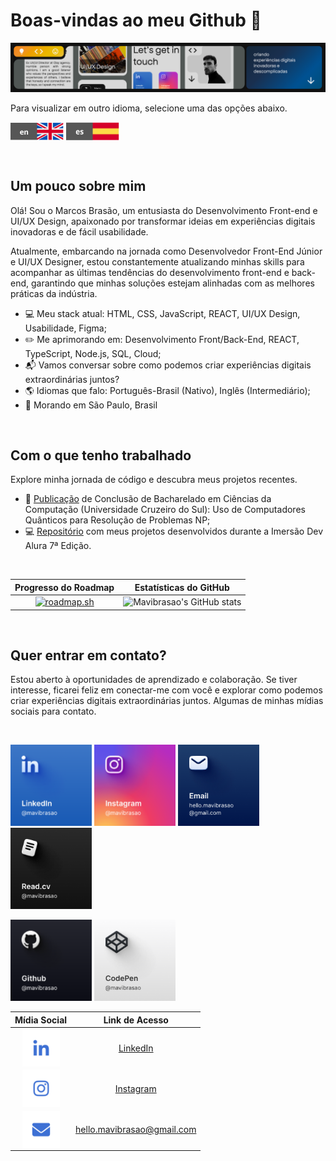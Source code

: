 <!--Um pouco sobre mim (Início)-->
#  Boas-vindas ao meu Github 👋
<img src="https://github.com/mavibrasao/Mavibrasao/blob/main/banner_figma.png" alt="https://github.com/mavibrasao/Mavibrasao/blob/main/banner_figma.png"/>
<p>Para visualizar em outro idioma, selecione uma das opções abaixo.</p>

<a href="https://github.com/mavibrasao/Mavibrasao/blob/main/README-en.md"><img align="center" src="https://raw.githubusercontent.com/mavibrasao/Mavibrasao/main/icon_langen.svg" alt="https://github.com/mavibrasao/Mavibrasao/blob/main/README-en.md" height="28" width="85"/></a>
<a href="https://github.com/mavibrasao/Mavibrasao/blob/main/README-es.md"><img align="center" src="https://raw.githubusercontent.com/mavibrasao/Mavibrasao/main/icon_langes.svg" alt="https://github.com/mavibrasao/Mavibrasao/blob/main/README-es.md" height="30" width="85"/></a>

<br>

## Um pouco sobre mim
<p>Olá! Sou o Marcos Brasão, um entusiasta do Desenvolvimento Front-end e UI/UX Design, apaixonado por transformar ideias em experiências digitais inovadoras e de fácil usabilidade.</p>
<p>Atualmente, embarcando na jornada como Desenvolvedor Front-End Júnior e UI/UX Designer, estou constantemente atualizando minhas skills para acompanhar as últimas tendências do desenvolvimento front-end e back-end, garantindo que minhas soluções estejam alinhadas com as melhores práticas da indústria.</p>
<ul>
  <li>💻 Meu stack atual: HTML, CSS, JavaScript, REACT, UI/UX Design, Usabilidade, Figma;</li>
  <li>✏️ Me aprimorando em: Desenvolvimento Front/Back-End, REACT, TypeScript, Node.js, SQL, Cloud;</li>
  <li>📬 Vamos conversar sobre como podemos criar experiências digitais extraordinárias juntos?</li>
  <li>🌎 Idiomas que falo: Português-Brasil (Nativo), Inglês (Intermediário);</li>
  <li>🚩 Morando em São Paulo, Brasil</li>
</ul>
<br>
<!--Um pouco sobre mim (Fim)-->

<!--Projetos (Início)-->
## Com o que tenho trabalhado
<p>Explore minha jornada de código e descubra meus projetos recentes.</p>
<ul>
  <li>📝 <a href="https://drive.google.com/file/d/1l53yBF8m19qy-iMEZIgn4S2mM-L9KQ1X/view?usp=drive_link">Publicação</a> de Conclusão de Bacharelado em Ciências da Computação (Universidade Cruzeiro do Sul): Uso de Computadores Quânticos para Resolução de Problemas NP;</li>
  <li>💻 <a href="https://github.com/mavibrasao/imersaodevalura-7edicao">Repositório</a> com meus projetos desenvolvidos durante a Imersão Dev Alura 7ª Edição.</li>
</ul>
<br>

Progresso do Roadmap |  Estatísticas do GitHub 
:-------------------------:|:-------------------------:
[![roadmap.sh](https://api.roadmap.sh/v1-badge/tall/64dc0dfc095da82caf989033?variant=dark)](https://roadmap.sh)  |  ![Mavibrasao's GitHub stats](https://github-readme-stats.vercel.app/api?username=mavibrasao&show_icons=true&cache_seconds=86400&theme=github_dark_dimmed)

<br>
<!--Projetos (Fim)-->

<!--Quer entrar em contato? (Início)-->
## Quer entrar em contato?
<p>Estou aberto à oportunidades de aprendizado e colaboração. Se tiver interesse, ficarei feliz em conectar-me com você e explorar como podemos criar experiências digitais extraordinárias juntos. Algumas de minhas mídias sociais para contato.</p>

<br>

<a href="https://www.linkedin.com/in/mavibrasao/"><img src="https://github.com/mavibrasao/Mavibrasao/blob/main/LinkedIn.png" height="130" width="130" alt="https://github.com/mavibrasao/Mavibrasao/blob/main/LinkedIn.png"/></a> <a href="https://www.instagram.com/mavibrasao/"><img src="https://github.com/mavibrasao/Mavibrasao/blob/main/Instagram.png" height="130" width="130" alt="https://github.com/mavibrasao/Mavibrasao/blob/main/Instagram.png"/></a> <a href="mailto:hello.mavibrasao@gmail.com"><img src="https://github.com/mavibrasao/Mavibrasao/blob/main/Email.png" height="130" width="130" alt="https://github.com/mavibrasao/Mavibrasao/blob/main/Email.png"/></a> <a href="https://read.cv/mavibrasao"><img src="https://github.com/mavibrasao/Mavibrasao/blob/main/Read.cv.png" height="130" width="130" alt="https://github.com/mavibrasao/Mavibrasao/blob/main/Read.cv.png"/></a>

<a href="https://github.com/mavibrasao"><img src="https://github.com/mavibrasao/Mavibrasao/blob/main/Github.png" height="130" width="130" alt="https://github.com/mavibrasao/Mavibrasao/blob/main/Github.png"/></a> <a href="https://codepen.io/mavibrasao"><img src="https://github.com/mavibrasao/Mavibrasao/blob/main/CodePen.png" height="130" width="130" alt="https://github.com/mavibrasao/Mavibrasao/blob/main/CodePen.png"/></a>


Mídia Social | Link de Acesso
:-------------------------:|:-------------------------:
<a href="https://www.linkedin.com/in/mavibrasao/"><img align="center" src="https://raw.githubusercontent.com/mavibrasao/Mavibrasao/main/icons_sociallinkedin.svg" alt="https://www.linkedin.com/in/mavibrasao/" height="60" width="60" /></a>  |  <a href="https://www.linkedin.com/in/mavibrasao/">LinkedIn</a>
<a href="https://www.instagram.com/mavibrasao/"><img align="center" src="https://raw.githubusercontent.com/mavibrasao/Mavibrasao/main/icons_socialinstagram.svg" alt="https://www.instagram.com/mavibrasao/" height="60" width="60" /></a>  |  <a href="https://www.instagram.com/mavibrasao/">Instagram</a>
<a href="mailto:hello.mavibrasao@gmail.com"><img align="center" src="https://raw.githubusercontent.com/mavibrasao/Mavibrasao/main/icons_socialmail.svg" alt="Enviar e-mail para: hello.mavibrasao@gmail.com" height="60" width="60" /></a>  |  <a href="mailto:hello.mavibrasao@gmail.com">hello.mavibrasao@gmail.com</a>
<!--
<a href="" target="_blank"><img align="center" src="https://raw.githubusercontent.com/mavibrasao/Mavibrasao/main/icons_socialresume.svg" alt="Visualização de currículo" height="65" width="65" /></a>
<a href="" target="_blank"><img align="center" src="https://raw.githubusercontent.com/mavibrasao/Mavibrasao/main/icons_socialwebsite.svg" alt="" height="65" width="65" /></a>
-->
<!--Quer entrar em contato? (Fim)-->
